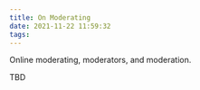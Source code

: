 ```yaml
---
title: On Moderating
date: 2021-11-22 11:59:32
tags:
---
```


Online moderating, moderators, and moderation.

<!-- more -->

TBD

